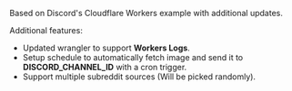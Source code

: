 Based on Discord's Cloudflare Workers example with additional updates.

Additional features:
- Updated wrangler to support **Workers Logs**.
- Setup schedule to automatically fetch image and send it to **DISCORD_CHANNEL_ID** with a cron trigger.
- Support multiple subreddit sources (Will be picked randomly).
